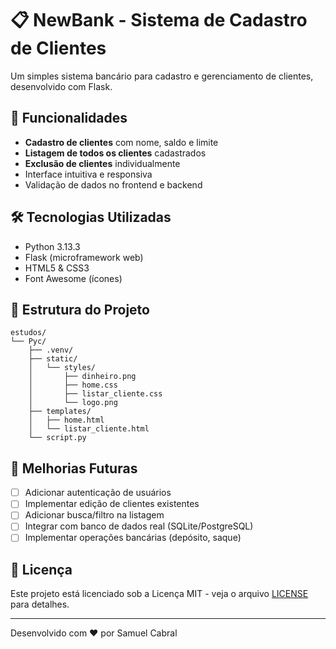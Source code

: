 # 📋 NewBank - Sistema de Cadastro de Clientes

Um simples sistema bancário para cadastro e gerenciamento de clientes, desenvolvido com Flask.

## 🚀 Funcionalidades

- **Cadastro de clientes** com nome, saldo e limite
- **Listagem de todos os clientes** cadastrados
- **Exclusão de clientes** individualmente
- Interface intuitiva e responsiva
- Validação de dados no frontend e backend

## 🛠️ Tecnologias Utilizadas

- Python 3.13.3
- Flask (microframework web)
- HTML5 & CSS3
- Font Awesome (ícones)

## 📂 Estrutura do Projeto

```
estudos/  
└── Pyc/  
    ├── .venv/  
    ├── static/
    │   └── styles/
    │       ├── dinheiro.png  
    │       ├── home.css
    │       ├── listar_cliente.css
    │       └── logo.png  
    ├── templates/
    │   ├── home.html  
    │   └── listar_cliente.html
    └── script.py
```

## 🌟 Melhorias Futuras

- [ ] Adicionar autenticação de usuários
- [ ] Implementar edição de clientes existentes
- [ ] Adicionar busca/filtro na listagem
- [ ] Integrar com banco de dados real (SQLite/PostgreSQL)
- [ ] Implementar operações bancárias (depósito, saque)

## 📝 Licença

Este projeto está licenciado sob a Licença MIT - veja o arquivo [LICENSE](LICENSE) para detalhes.

---

Desenvolvido com ❤️ por Samuel Cabral
